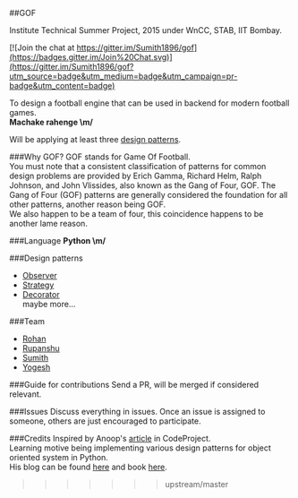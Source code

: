 ##GOF

Institute Technical Summer Project, 2015 under WnCC, STAB, IIT Bombay.

[![Join the chat at https://gitter.im/Sumith1896/gof](https://badges.gitter.im/Join%20Chat.svg)](https://gitter.im/Sumith1896/gof?utm_source=badge&utm_medium=badge&utm_campaign=pr-badge&utm_content=badge)

To design a football engine that can be used in backend for modern football games.<br/>
**Machake rahenge \m/**

Will be applying at least three [design patterns](http://en.wikipedia.org/wiki/Software_design_pattern).

###Why GOF?
GOF stands for Game Of Football.<br/>
You must note that a consistent classification of patterns for common design problems are provided by Erich Gamma, Richard Helm, Ralph Johnson, and John Vlissides, also known as the Gang of Four, GOF. The Gang of Four (GOF) patterns are generally considered the foundation for all other patterns, another reason being GOF.<br/>
We also happen to be a team of four, this coincidence happens to be another lame reason.

###Language
**Python \m/**

###Design patterns
* [Observer](https://en.wikipedia.org/wiki/Observer_pattern)<br/>
* [Strategy](http://en.wikipedia.org/wiki/Strategy_pattern)<br/>
* [Decorator](http://en.wikipedia.org/wiki/Decorator_pattern)<br/>
maybe more...

###Team
* [Rohan](https://github.com/rohan-3496)
* [Rupanshu](https://github.com/rupanshuganvir)
* [Sumith](https://github.com/Sumith1896)
* [Yogesh](https://github.com/YogeshIITB)

###Guide for contributions
Send a PR, will be merged if considered relevant.

###Issues
Discuss everything in issues. Once an issue is assigned to someone, others are just encouraged to participate.

###Credits
Inspired by Anoop's [article](http://www.codeproject.com/Articles/12183/Design-Your-Soccer-Engine-and-Learn-How-To-Apply-D) in CodeProject. <br/>
Learning motive being implementing various design patterns for object oriented system in Python.<br/>
His blog can be found [here](http://www.amazedsaint.com/) and book [here](http://www.scribd.com/doc/16352479/Software-Design-Patterns-Made-Simple#scribd).
>>>>>>> upstream/master
